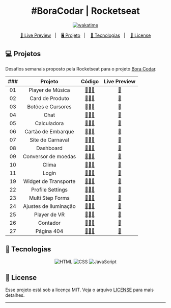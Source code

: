 <h1 align="center">
  #BoraCodar | Rocketseat
</h1>

<p align="center">
  <a href="https://wakatime.com/badge/user/68660678-6b86-4b78-98df-f5f41a37e1bc/project/743a4248-e676-41c8-8eaf-4717da9d465a"><img src="https://wakatime.com/badge/user/68660678-6b86-4b78-98df-f5f41a37e1bc/project/743a4248-e676-41c8-8eaf-4717da9d465a.svg" alt="wakatime"></a>
</p>

<p align="center">
  <a href="https://brunodorea.github.io/rocketseat-boraCodar/">🔗 Live Preview</a>&nbsp;&nbsp;&nbsp;|&nbsp;&nbsp;&nbsp;
  <a href="#-projeto">🖥️ Projeto</a>&nbsp;&nbsp;&nbsp;|&nbsp;&nbsp;&nbsp;
  <a href="#-tecnologias">🚀 Tecnologias</a>&nbsp;&nbsp;&nbsp;|&nbsp;&nbsp;&nbsp;
  <a href="#-license">📝 License</a>
</p>

## 💻 Projetos

Desafios semanais proposto pela Rocketseat para o projeto [Bora Codar](https://boracodar.dev/).

| ### |        Projeto        |                                    Código                                     |                            Live Preview                            |
| :-: | :-------------------: | :---------------------------------------------------------------------------: | :----------------------------------------------------------------: |
| 01  |   Player de Música    | [👨🏿‍💻](https://github.com/brunodorea/rocketseat-boraCodar/tree/main/desafio-01) | [🏁](https://brunodorea.github.io/rocketseat-boraCodar/desafio-01) |
| 02  |    Card de Produto    | [👨🏿‍💻](https://github.com/brunodorea/rocketseat-boraCodar/tree/main/desafio-02) | [🏁](https://brunodorea.github.io/rocketseat-boraCodar/desafio-02) |
| 03  |   Botões e Cursores   | [👨🏿‍💻](https://github.com/brunodorea/rocketseat-boraCodar/tree/main/desafio-03) | [🏁](https://brunodorea.github.io/rocketseat-boraCodar/desafio-03) |
| 04  |         Chat          | [👨🏿‍💻](https://github.com/brunodorea/rocketseat-boraCodar/tree/main/desafio-04) | [🏁](https://brunodorea.github.io/rocketseat-boraCodar/desafio-04) |
| 05  |      Calculadora      | [👨🏿‍💻](https://github.com/brunodorea/rocketseat-boraCodar/tree/main/desafio-05) | [🏁](https://brunodorea.github.io/rocketseat-boraCodar/desafio-05) |
| 06  |  Cartão de Embarque   | [👨🏿‍💻](https://github.com/brunodorea/rocketseat-boraCodar/tree/main/desafio-06) | [🏁](https://brunodorea.github.io/rocketseat-boraCodar/desafio-06) |
| 07  |   Site de Carnaval    | [👨🏿‍💻](https://github.com/brunodorea/rocketseat-boraCodar/tree/main/desafio-07) | [🏁](https://brunodorea.github.io/rocketseat-boraCodar/desafio-07) |
| 08  |       Dashboard       | [👨🏿‍💻](https://github.com/brunodorea/rocketseat-boraCodar/tree/main/desafio-08) | [🏁](https://brunodorea.github.io/rocketseat-boraCodar/desafio-08) |
| 09  |  Conversor de moedas  | [👨🏿‍💻](https://github.com/brunodorea/rocketseat-boraCodar/tree/main/desafio-09) | [🏁](https://brunodorea.github.io/rocketseat-boraCodar/desafio-09) |
| 10  |         Clima         | [👨🏿‍💻](https://github.com/brunodorea/rocketseat-boraCodar/tree/main/desafio-10) | [🏁](https://brunodorea.github.io/rocketseat-boraCodar/desafio-10) |
| 11  |         Login         | [👨🏿‍💻](https://github.com/brunodorea/rocketseat-boraCodar/tree/main/desafio-11) | [🏁](https://brunodorea.github.io/rocketseat-boraCodar/desafio-11) |
| 19  | Widget de Transporte  | [👨🏿‍💻](https://github.com/brunodorea/rocketseat-boraCodar/tree/main/desafio-19) | [🏁](https://brunodorea.github.io/rocketseat-boraCodar/desafio-19) |
| 22  |   Profile Settings    | [👨🏿‍💻](https://github.com/brunodorea/rocketseat-boraCodar/tree/main/desafio-22) | [🏁](https://brunodorea.github.io/rocketseat-boraCodar/desafio-22) |
| 23  |   Multi Step Forms    | [👨🏿‍💻](https://github.com/brunodorea/rocketseat-boraCodar/tree/main/desafio-23) | [🏁](https://brunodorea.github.io/rocketseat-boraCodar/desafio-23) |
| 24  | Ajustes de Iluminação | [👨🏿‍💻](https://github.com/brunodorea/rocketseat-boraCodar/tree/main/desafio-24) | [🏁](https://brunodorea.github.io/rocketseat-boraCodar/desafio-24) |
| 25  |     Player de VR      | [👨🏿‍💻](https://github.com/brunodorea/rocketseat-boraCodar/tree/main/desafio-25) | [🏁](https://brunodorea.github.io/rocketseat-boraCodar/desafio-25) |
| 26  |       Contador        | [👨🏿‍💻](https://github.com/brunodorea/rocketseat-boraCodar/tree/main/desafio-26) | [🏁](https://brunodorea.github.io/rocketseat-boraCodar/desafio-26) |
| 27  |      Página 404       | [👨🏿‍💻](https://github.com/brunodorea/rocketseat-boraCodar/tree/main/desafio-27) | [🏁](https://brunodorea.github.io/rocketseat-boraCodar/desafio-27) |

## 🚀 Tecnologias

<p align="center">
  <img src="https://img.shields.io/badge/html5-%23E34F26.svg?style=for-the-badge&logo=html5&logoColor=white" alt="HTML" title ="HTML">
  <img src="https://img.shields.io/badge/css3-%231572B6.svg?style=for-the-badge&logo=css3&logoColor=white" alt="CSS" title ="CSS">
  <img src="https://img.shields.io/badge/javascript-%23323330.svg?style=for-the-badge&logo=javascript&logoColor=%23F7DF1E" alt="JavaScript" title ="JavaScript">
</p>

## 📝 License

Esse projeto está sob a licença MIT. Veja o arquivo [LICENSE](LICENSE) para mais detalhes.

---
